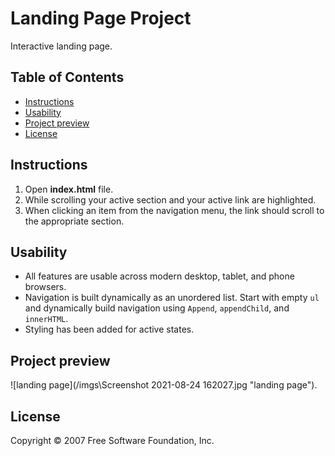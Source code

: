 # Landing Page Project
Interactive landing page.   


  
## Table of Contents  

* [Instructions](#instructions)  
* [Usability](#usability)  
* [Project preview](#project-preview)  
* [License](#License)  


## Instructions  
 
1. Open **index.html** file.   
2. While scrolling your active section and your active link are highlighted.  
3. When clicking an item from the navigation menu, the link should scroll to the  appropriate section.

## Usability  

- All features are usable across modern desktop, tablet, and phone browsers.  
- Navigation is built dynamically as an unordered list. Start with empty `ul` and   dynamically build navigation using `Append`, `appendChild`, and `innerHTML`.    
- Styling has been added for active states.

## Project preview  
![landing page](/imgs\Screenshot 2021-08-24 162027.jpg "landing page").


## License  
Copyright © 2007 Free Software Foundation, Inc.

